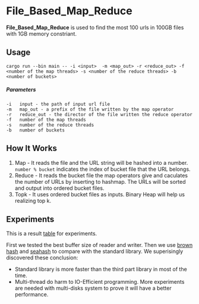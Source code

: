 # File_Based_Map_Reduce
**File_Based_Map_Reduce** is used to find the most 100 urls in 100GB files with 1GB memory constriant.

 ## Usage
  `cargo run --bin main -- -i <input>  -m <map_out> -r <reduce_out> -f <number of the map threads> -s <number of the reduce threads> -b <number of buckets>`
 
 ##### Parameters
    -i   input - the path of input url file  
    -m   map_out - a prefix of the file written by the map operator 
    -r   reduce_out - the director of the file written the reduce operator   
    -f   number of the map threads 
    -s   number of the reduce threads  
    -b   number of buckets


## How It Works
1. Map - It reads the file and the URL string will be hashed into a number. `number % bucket` indicates the index of bucket file that the URL belongs.
2. Reduce - It reads the bucket file the map operators give and caculates the number of URLs by inserting to hashmap. The URLs will be sorted and output into ordered bucket files.
3. Topk - It uses ordered bucket files as inputs. Binary Heap will help us realizing top k. 

## Experiments
This is a result [table](https://docs.google.com/spreadsheets/d/1usG3xcs5iF3F0ls63ppfFUILXCpnaqX4CJNTfUTXXnI/edit#gid=0
) for experiments. 

First we tested the best buffer size of reader and writer. 
Then we use [brown hash](https://github.com/rust-lang/hashbrown) and [seahash](https://docs.rs/seahash/2.0.0/seahash/) to compare with the standard library. We superisingly discovered these conclusion:
- Standard library is more faster than the third part library in most of the time. 
- Multi-thread do harm to IO-Efficient programming. 
More experiments are needed with multi-disks system to prove it will have a better performance.
